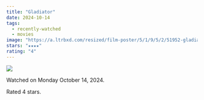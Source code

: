 ```yaml
---
title: "Gladiator"
date: 2024-10-14
tags:
  - recently-watched
  - movies
image: "https://a.ltrbxd.com/resized/film-poster/5/1/9/5/2/51952-gladiator-2000-0-600-0-900-crop.jpg?v=0071a74571"
stars: "★★★★"
rating: "4"
---
```


<div class="letterboxd-movie-data-content">
   <p><img src="https://a.ltrbxd.com/resized/film-poster/5/1/9/5/2/51952-gladiator-2000-0-600-0-900-crop.jpg?v=0071a74571"/></p> <p>Watched on Monday October 14, 2024.</p> 
  <p>Rated 4 stars.<p>
  <div class="float-clear"></div>
</div>
